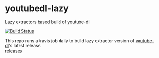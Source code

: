 # youtubedl-lazy
Lazy extractors based build of youtube-dl

[![Build Status](https://travis-ci.com/xq4/youtubedl-lazy.svg?branch=master)](https://travis-ci.com/xq4/youtubedl-lazy)

This repo runs a travis job daily to build lazy extractor version of [youtube-dl](https://github.com/rg3/youtube-dl)'s latest release.  
[releases](https://github.com/xq4/youtubedl-lazy/releases)
